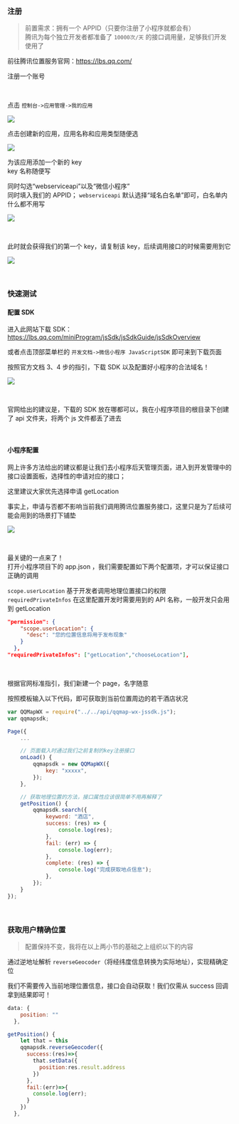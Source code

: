 ### 注册

> 前置需求：拥有一个 APPID（只要你注册了小程序就都会有）  
> 腾讯为每个独立开发者都准备了 `10000次/天` 的接口调用量，足够我们开发使用了

前往腾讯位置服务官网：https://lbs.qq.com/

注册一个账号

<br>

点击 `控制台->应用管理->我的应用`

![](../../imgs/wx/api/location/l1.png)

点击创建新的应用，应用名称和应用类型随便选

![](../../imgs/wx/api/location/l2.png)

为该应用添加一个新的 key  
key 名称随便写

同时勾选“webserviceapi”以及“微信小程序”  
同时填入我们的 APPID； `webserviceapi` 默认选择“域名白名单”即可，白名单内什么都不用写

![](../../imgs/wx/api/location/l3.png)

<br>

此时就会获得我们的第一个 key，请复制该 key，后续调用接口的时候需要用到它

![](../../imgs/wx/api/location/l4.png)

<br>

### 快速测试

#### 配置 SDK

进入此网站下载 SDK：https://lbs.qq.com/miniProgram/jsSdk/jsSdkGuide/jsSdkOverview

或者点击顶部菜单栏的 `开发文档->微信小程序 JavaScriptSDK` 即可来到下载页面

按照官方文档 3、4 步的指引，下载 SDK 以及配置好小程序的合法域名！

![](../../imgs/wx/api/location/l5.png)

<br>

官网给出的建议是，下载的 SDK 放在哪都可以，我在小程序项目的根目录下创建了 api 文件夹，将两个 js 文件都丢了进去

<br>

#### 小程序配置

网上许多方法给出的建议都是让我们去小程序后天管理页面，进入到开发管理中的接口设置面板，选择性的申请对应的接口；

这里建议大家优先选择申请 getLocation

事实上，申请与否都不影响当前我们调用腾讯位置服务接口，这里只是为了后续可能会用到的场景打下铺垫

![](../../imgs/wx/api/location/l6.png)

<br>

最关键的一点来了！  
打开小程序项目下的 app.json ，我们需要配置如下两个配置项，才可以保证接口正确的调用

`scope.userLocation` 基于开发者调用地理位置接口的权限  
`requiredPrivateInfos` 在这里配置开发时需要用到的 API 名称，一般开发只会用到 getLocation

```json
"permission": {
    "scope.userLocation": {
      "desc": "您的位置信息将用于发布现象"
    }
  },
"requiredPrivateInfos": ["getLocation","chooseLocation"],
```

<br>

根据官网标准指引，我们新建一个 page，名字随意

按照模板输入以下代码，即可获取到当前位置周边的若干酒店状况

```js
var QQMapWX = require("../../api/qqmap-wx-jssdk.js");
var qqmapsdk;

Page({
    ...

    // 页面载入时通过我们之前复制的key注册接口
	onLoad() {
		qqmapsdk = new QQMapWX({
			key: "xxxxx",
		});
	},

    // 获取地理位置的方法，接口属性应该很简单不用再解释了
	getPosition() {
		qqmapsdk.search({
			keyword: "酒店",
			success: (res) => {
				console.log(res);
			},
			fail: (err) => {
				console.log(err);
			},
			complete: (res) => {
				console.log("完成获取地点信息");
			},
		});
	}
});
```

<br>

### 获取用户精确位置

> 配置保持不变，我将在以上两小节的基础之上组织以下的内容

通过逆地址解析 `reverseGeocoder`（将经纬度信息转换为实际地址），实现精确定位

我们不需要传入当前地理位置信息，接口会自动获取！我们仅需从 success 回调拿到结果即可！

```js
data: {
    position: ""
  },

getPosition() {
    let that = this
    qqmapsdk.reverseGeocoder({
      success:(res)=>{
        that.setData({
          position:res.result.address
        })
      },
      fail:(err)=>{
        console.log(err);
      }
    })
  },
```

<br>

